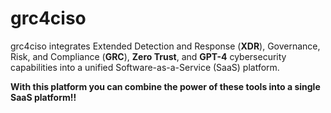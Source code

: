# **grc4ciso**



grc4ciso integrates Extended Detection and Response (**XDR**), Governance, Risk, and Compliance (**GRC**), **Zero Trust**, and **GPT-4** cybersecurity capabilities into a unified Software-as-a-Service (SaaS) platform.

**With this platform you can combine the power of these tools into a single SaaS platform!!**





